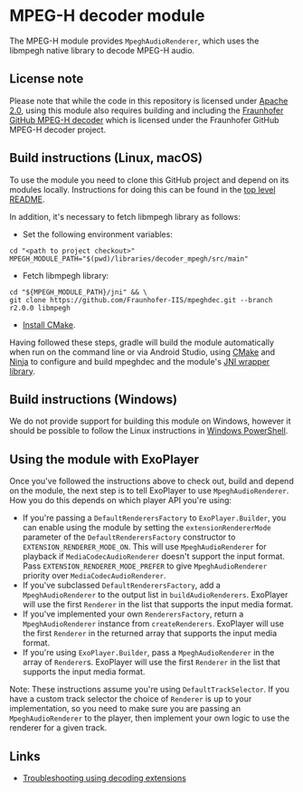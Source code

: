 # MPEG-H decoder module

The MPEG-H module provides `MpeghAudioRenderer`, which uses the libmpegh native
library to decode MPEG-H audio.

## License note

Please note that while the code in this repository is licensed under
[Apache 2.0][], using this module also requires building and including the
[Fraunhofer GitHub MPEG-H decoder][] which is licensed under the Fraunhofer
GitHub MPEG-H decoder project.

[Apache 2.0]: ../../LICENSE
[Fraunhofer GitHub MPEG-H decoder]: https://github.com/Fraunhofer-IIS/mpeghdec

## Build instructions (Linux, macOS)

To use the module you need to clone this GitHub project and depend on its
modules locally. Instructions for doing this can be found in the
[top level README][].

In addition, it's necessary to fetch libmpegh library as follows:

*   Set the following environment variables:

```
cd "<path to project checkout>"
MPEGH_MODULE_PATH="$(pwd)/libraries/decoder_mpegh/src/main"
```

*   Fetch libmpegh library:

```
cd "${MPEGH_MODULE_PATH}/jni" && \
git clone https://github.com/Fraunhofer-IIS/mpeghdec.git --branch r2.0.0 libmpegh
```

*   [Install CMake][].

Having followed these steps, gradle will build the module automatically when run
on the command line or via Android Studio, using [CMake][] and [Ninja][] to
configure and build mpeghdec and the module's [JNI wrapper library][].

[top level README]: ../../README.md
[Install CMake]: https://developer.android.com/studio/projects/install-ndk
[CMake]: https://cmake.org/
[Ninja]: https://ninja-build.org
[JNI wrapper library]: src/main/jni/mpeghdec_jni.cc

## Build instructions (Windows)

We do not provide support for building this module on Windows, however it should
be possible to follow the Linux instructions in [Windows PowerShell][].

[Windows PowerShell]: https://docs.microsoft.com/en-us/powershell/scripting/getting-started/getting-started-with-windows-powershell

## Using the module with ExoPlayer

Once you've followed the instructions above to check out, build and depend on
the module, the next step is to tell ExoPlayer to use `MpeghAudioRenderer`. How
you do this depends on which player API you're using:

*   If you're passing a `DefaultRenderersFactory` to `ExoPlayer.Builder`, you
    can enable using the module by setting the `extensionRendererMode` parameter
    of the `DefaultRenderersFactory` constructor to
    `EXTENSION_RENDERER_MODE_ON`. This will use `MpeghAudioRenderer` for
    playback if `MediaCodecAudioRenderer` doesn't support the input format. Pass
    `EXTENSION_RENDERER_MODE_PREFER` to give `MpeghAudioRenderer` priority over
    `MediaCodecAudioRenderer`.
*   If you've subclassed `DefaultRenderersFactory`, add a `MpeghAudioRenderer`
    to the output list in `buildAudioRenderers`. ExoPlayer will use the first
    `Renderer` in the list that supports the input media format.
*   If you've implemented your own `RenderersFactory`, return a
    `MpeghAudioRenderer` instance from `createRenderers`. ExoPlayer will use the
    first `Renderer` in the returned array that supports the input media format.
*   If you're using `ExoPlayer.Builder`, pass a `MpeghAudioRenderer` in the
    array of `Renderer`s. ExoPlayer will use the first `Renderer` in the list
    that supports the input media format.

Note: These instructions assume you're using `DefaultTrackSelector`. If you have
a custom track selector the choice of `Renderer` is up to your implementation,
so you need to make sure you are passing an `MpeghAudioRenderer` to the player,
then implement your own logic to use the renderer for a given track.

## Links

*   [Troubleshooting using decoding extensions][]

[Troubleshooting using decoding extensions]: https://developer.android.com/media/media3/exoplayer/troubleshooting#how-can-i-get-a-decoding-library-to-load-and-be-used-for-playback
